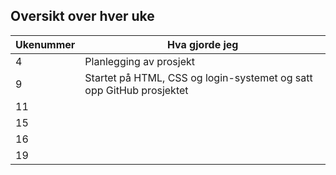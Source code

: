 ## Oversikt over hver uke
| Ukenummer | Hva gjorde jeg |
| - | - |
| 4 | Planlegging av prosjekt |
| 9 | Startet på HTML, CSS og login-systemet og satt opp GitHub prosjektet |
| 11 |  |
| 15 |  |
| 16 |  |
| 19 |  |